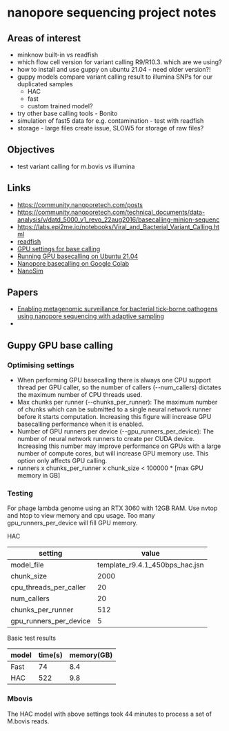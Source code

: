 # nanopore sequencing project notes

## Areas of interest

* minknow built-in vs readfish
* which flow cell version for variant calling R9/R10.3. which are we using?
* how to install and use guppy on ubuntu 21.04 - need older version?!
* guppy models compare variant calling result to illumina SNPs for our duplicated samples
    * HAC
    * fast
    * custom trained model?
* try other base calling tools - Bonito
* simulation of fast5 data for e.g. contamination - test with readfish
* storage - large files create issue, SLOW5 for storage of raw files?

## Objectives

* test variant calling for m.bovis vs illumina

## Links 

* https://community.nanoporetech.com/posts
* https://community.nanoporetech.com/technical_documents/data-analysis/v/datd_5000_v1_revo_22aug2016/basecalling-minion-sequenc
* https://labs.epi2me.io/notebooks/Viral_and_Bacterial_Variant_Calling.html
* [readfish](https://github.com/LooseLab/readfish)
* [GPU settings for base calling](https://community.nanoporetech.com/posts/playing-with-gpu-settings)
* [Running GPU basecalling on Ubuntu 21.04](https://hackmd.io/@Miles/ryVAI_KWF)
* [Nanopore basecalling on Google Colab](https://gist.github.com/sirselim/13f70ae69f2a512e7d9e1f00f9704f53)
* [NanoSim](https://github.com/bcgsc/NanoSim)

## Papers

* [Enabling metagenomic surveillance for bacterial tick-borne pathogens using nanopore sequencing with adaptive sampling](https://www.biorxiv.org/content/10.1101/2021.08.17.456696v1.full)
* 

## Guppy GPU base calling 

### Optimising settings

* When performing GPU basecalling there is always one CPU support thread per GPU caller, so the number of callers (--num_callers) dictates the maximum number of CPU threads used.
* Max chunks per runner (--chunks_per_runner): The maximum number of chunks which can be submitted to a single neural network runner before it starts computation. Increasing this figure will increase GPU basecalling performance when it is enabled.
* Number of GPU runners per device (--gpu_runners_per_device): The number of neural network runners to create per CUDA device. Increasing this number may improve performance on GPUs with a large number of compute cores, but will increase GPU memory use. This option only affects GPU calling.
* runners x chunks_per_runner x chunk_size < 100000 * [max GPU memory in GB]

### Testing

For phage lambda genome using an RTX 3060 with 12GB RAM. Use nvtop and htop to view memory and cpu usage. Too many gpu_runners_per_device will fill GPU memory.

HAC 

|setting| value|
|--------|------|
|model_file| template_r9.4.1_450bps_hac.jsn|
|chunk_size | 2000|
|cpu_threads_per_caller |20|
|num_callers |20|
|chunks_per_runner |512|
|gpu_runners_per_device| 5|

Basic test results

|model|time(s)|memory(GB)|
|-----|--------|---------|
|Fast|74|8.4|
|HAC|522|9.8|

### Mbovis

The HAC model with above settings took 44 minutes to process a set of M.bovis reads.
